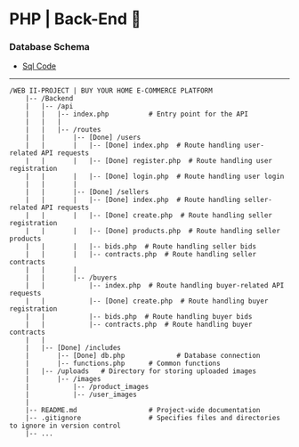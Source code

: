 # PHP | Back-End 🎒

### Database Schema

-   [Sql Code](./DataBaseCode.sql)

---

    /WEB II-PROJECT | BUY YOUR HOME E-COMMERCE PLATFORM
        |-- /Backend
        |   |-- /api
        |   |   |-- index.php          # Entry point for the API
        |   |   |
        |   |   |-- /routes
        |   |       |-- [Done] /users
        |   |       |   |-- [Done] index.php  # Route handling user-related API requests
        |   |       |   |-- [Done] register.php  # Route handling user registration
        |   |       |   |-- [Done] login.php  # Route handling user login
        |   |       |
        |   |       |-- [Done] /sellers
        |   |       |   |-- [Done] index.php  # Route handling seller-related API requests
        |   |       |   |-- [Done] create.php  # Route handling seller registration
        |   |       |   |-- [Done] products.php  # Route handling seller products
        |   |       |   |-- bids.php  # Route handling seller bids
        |   |       |   |-- contracts.php  # Route handling seller contracts
        |   |       |
        |   |       |-- /buyers
        |   |           |-- index.php  # Route handling buyer-related API requests
        |   |           |-- [Done] create.php  # Route handling buyer registration
        |   |           |-- bids.php  # Route handling buyer bids
        |   |           |-- contracts.php  # Route handling buyer contracts
        |   |
        |   |-- [Done] /includes
        |       |-- [Done] db.php             # Database connection
        |       |-- functions.php      # Common functions
        |   |-- /uploads   # Directory for storing uploaded images
        |       |-- /images
        |           |-- /product_images
        |           |-- /user_images
        |
        |-- README.md                  # Project-wide documentation
        |-- .gitignore                 # Specifies files and directories to ignore in version control
        |-- ...
